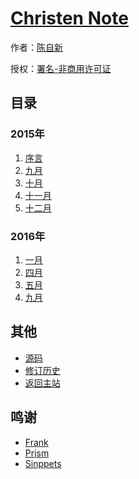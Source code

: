 # [Christen Note]()

作者：[陈自新](http://chenzixin.com)

授权：<a rel="license" href="http://creativecommons.org/licenses/by-nc/4.0/">署名-非商用许可证</a>

## 目录

### 2015年
1. [序言](#README)
1. [九月](#docs/2015-09)
1. [十月](#docs/2015-10)
1. [十一月](#docs/2015-11)
1. [十二月](#docs/2015-12)

### 2016年
1. [一月](#docs/2016-01)
2. [四月](#docs/2016-04)
3. [五月](#docs/2016-05)
3. [九月](#docs/2016-09)


## 其他
- [源码](https://github.com/hiclick/hiclick.github.com)
- [修订历史](https://github.com/hiclick/hiclick.github.com/graphs/commit-activity)
- [返回主站](http://git.christen.cn)

## 鸣谢
- [Frank](http://www.ruanyifeng.com/home.html)
- [Prism](/lab/tool/prism.html)
- [Sinppets](http://git.christen.cn/lab/tool/sinppets.html)
